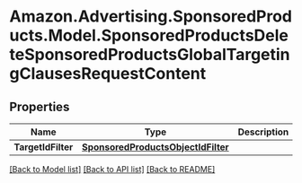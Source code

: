 # Amazon.Advertising.SponsoredProducts.Model.SponsoredProductsDeleteSponsoredProductsGlobalTargetingClausesRequestContent

## Properties

Name | Type | Description | Notes
------------ | ------------- | ------------- | -------------
**TargetIdFilter** | [**SponsoredProductsObjectIdFilter**](SponsoredProductsObjectIdFilter.md) |  | [optional] 

[[Back to Model list]](../README.md#documentation-for-models) [[Back to API list]](../README.md#documentation-for-api-endpoints) [[Back to README]](../README.md)

